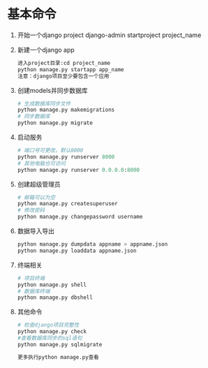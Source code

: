 # 基本命令

1. 开始一个django project
   django-admin startproject project_name
2. 新建一个django app
   ```python
   进入project目录:cd project_name
   python manage.py startapp app_name
   注意：django项目至少要包含一个应用
   ```

3. 创建models并同步数据库
   ```python
   # 生成数据库同步文件
   python manage.py makemigrations
   # 同步数据库
   python manage.py migrate
   ```

4. 启动服务

   ```python
   # 端口号可更改，默认8000
   python manage.py runserver 8000
   # 其他电脑也可访问
   python manage.py runserver 0.0.0.0:8000
   ```

5. 创建超级管理员

   ```python
   # 邮箱可以为空
   python manage.py createsuperuser
   # 修改密码 
   python manage.py changepassword username
   ```

6. 数据导入导出

   ```python
   python manage.py dumpdata appname > appname.json
   python manage.py loaddata appname.json
   ```

7. 终端相关

   ```python
   # 项目终端
   python manage.py shell
   # 数据库终端
   python manage.py dbshell
   ```
8. 其他命令
   ```python
   # 检查django项目完整性
   python manage.py check
   #查看数据库同步的sql语句
   python manage.py sqlmigrate

   更多执行python manage.py查看
   ```